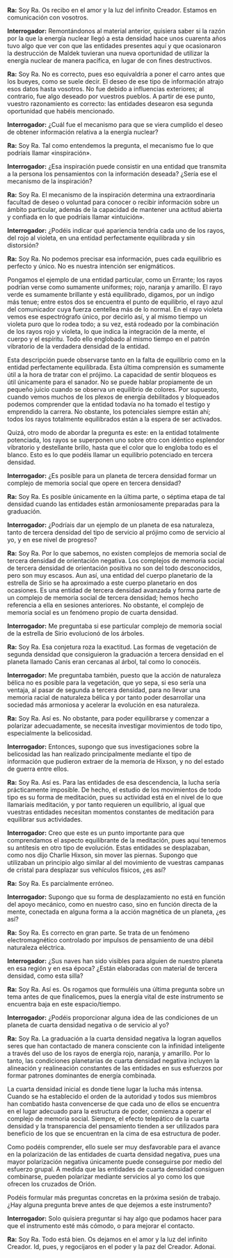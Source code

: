 <p><strong>Ra:</strong> Soy Ra. Os recibo en el amor y la luz del infinito Creador. Estamos en comunicación con vosotros.</p>
<p><strong>Interrogador:</strong> Remontándonos al material anterior, quisiera saber si la razón por la que la energía nuclear llegó a esta densidad hace unos cuarenta años tuvo algo que ver con que las entidades presentes aquí y que ocasionaron la destrucción de Maldek tuvieran una nueva oportunidad de utilizar la energía nuclear de manera pacífica, en lugar de con fines destructivos.</p>
<p><strong>Ra:</strong> Soy Ra. No es correcto, pues eso equivaldría a poner el carro antes que los bueyes, como se suele decir. El deseo de ese tipo de información atrajo esos datos hasta vosotros. No fue debido a influencias exteriores; al contrario, fue algo deseado por vuestros pueblos. A partir de ese punto, vuestro razonamiento es correcto: las entidades desearon esa segunda oportunidad que habéis mencionado.</p>
<p><strong>Interrogador:</strong> ¿Cuál fue el mecanismo para que se viera cumplido el deseo de obtener información relativa a la energía nuclear?</p>
<p><strong>Ra:</strong> Soy Ra. Tal como entendemos la pregunta, el mecanismo fue lo que podríais llamar «inspiración».</p>
<p><strong>Interrogador:</strong> ¿Esa inspiración puede consistir en una entidad que transmita a la persona los pensamientos con la información deseada? ¿Sería ese el mecanismo de la inspiración?</p>
<p><strong>Ra:</strong> Soy Ra. El mecanismo de la inspiración determina una extraordinaria facultad de deseo o voluntad para conocer o recibir información sobre un ámbito particular, además de la capacidad de mantener una actitud abierta y confiada en lo que podríais llamar «intuición».</p>
<p><strong>Interrogador:</strong> ¿Podéis indicar qué apariencia tendría cada uno de los rayos, del rojo al violeta, en una entidad perfectamente equilibrada y sin distorsión?</p>
<p><strong>Ra:</strong> Soy Ra. No podemos precisar esa información, pues cada equilibrio es perfecto y único. No es nuestra intención ser enigmáticos.</p>
<p>Pongamos el ejemplo de una entidad particular, como un Errante; los rayos podrían verse como sumamente uniformes; rojo, naranja y amarillo. El rayo verde es sumamente brillante y está equilibrado, digamos, por un índigo más tenue; entre estos dos se encuentra el punto de equilibrio, el rayo azul del comunicador cuya fuerza centellea más de lo normal. En el rayo violeta vemos ese espectrógrafo único, por decirlo así, y al mismo tiempo un violeta puro que lo rodea todo; a su vez, está rodeado por la combinación de los rayos rojo y violeta, lo que indica la integración de la mente, el cuerpo y el espíritu. Todo ello englobado al mismo tiempo en el patrón vibratorio de la verdadera densidad de la entidad.</p>
<p>Esta descripción puede observarse tanto en la falta de equilibrio como en la entidad perfectamente equilibrada. Esta última comprensión es sumamente útil a la hora de tratar con el prójimo. La capacidad de sentir bloqueos es útil únicamente para el sanador. No se puede hablar propiamente de un pequeño juicio cuando se observa un equilibrio de colores. Por supuesto, cuando vemos muchos de los plexos de energía debilitados y bloqueados podemos comprender que la entidad todavía no ha tomado el testigo y emprendido la carrera. No obstante, los potenciales siempre están ahí; todos los rayos totalmente equilibrados están a la espera de ser activados.</p>
<p>Quizá, otro modo de abordar la pregunta es este: en la entidad totalmente potenciada, los rayos se superponen uno sobre otro con idéntico esplendor vibratorio y destellante brillo, hasta que el color que lo engloba todo es el blanco. Esto es lo que podéis llamar un equilibrio potenciado en tercera densidad.</p>
<p><strong>Interrogador:</strong> ¿Es posible para un planeta de tercera densidad formar un complejo de memoria social que opere en tercera densidad?</p>
<p><strong>Ra:</strong> Soy Ra. Es posible únicamente en la última parte, o séptima etapa de tal densidad cuando las entidades están armoniosamente preparadas para la graduación.</p>
<p><strong>Interrogador:</strong> ¿Podríais dar un ejemplo de un planeta de esa naturaleza, tanto de tercera densidad del tipo de servicio al prójimo como de servicio al yo, y en ese nivel de progreso?</p>
<p><strong>Ra:</strong> Soy Ra. Por lo que sabemos, no existen complejos de memoria social de tercera densidad de orientación negativa. Los complejos de memoria social de tercera densidad de orientación positiva no son del todo desconocidos, pero son muy escasos. Aun así, una entidad del cuerpo planetario de la estrella de Sirio se ha aproximado a este cuerpo planetario en dos ocasiones. Es una entidad de tercera densidad avanzada y forma parte de un complejo de memoria social de tercera densidad; hemos hecho referencia a ella en sesiones anteriores. No obstante, el complejo de memoria social es un fenómeno propio de cuarta densidad.</p>
<p><strong>Interrogador:</strong> Me preguntaba si ese particular complejo de memoria social de la estrella de Sirio evolucionó de los árboles.</p>
<p><strong>Ra:</strong> Soy Ra. Esa conjetura roza la exactitud. Las formas de vegetación de segunda densidad que consiguieron la graduación a tercera densidad en el planeta llamado Canis eran cercanas al árbol, tal como lo conocéis.</p>
<p><strong>Interrogador:</strong> Me preguntaba también, puesto que la acción de naturaleza bélica no es posible para la vegetación, que yo sepa, si eso sería una ventaja, al pasar de segunda a tercera densidad, para no llevar una memoria racial de naturaleza bélica y por tanto poder desarrollar una sociedad más armoniosa y acelerar la evolución en esa naturaleza.</p>
<p><strong>Ra:</strong> Soy Ra. Así es. No obstante, para poder equilibrarse y comenzar a polarizar adecuadamente, se necesita investigar movimientos de todo tipo, especialmente la belicosidad.</p>
<p><strong>Interrogador:</strong> Entonces, supongo que sus investigaciones sobre la belicosidad las han realizado principalmente mediante el tipo de información que pudieron extraer de la memoria de Hixson, y no del estado de guerra entre ellos.</p>
<p><strong>Ra:</strong> Soy Ra. Así es. Para las entidades de esa descendencia, la lucha sería prácticamente imposible. De hecho, el estudio de los movimientos de todo tipo es su forma de meditación, pues su actividad está en el nivel de lo que llamaríais meditación, y por tanto requieren un equilibrio, al igual que vuestras entidades necesitan momentos constantes de meditación para equilibrar sus actividades.</p>
<p><strong>Interrogador:</strong> Creo que este es un punto importante para que comprendamos el aspecto equilibrante de la meditación, pues aquí tenemos su antítesis en otro tipo de evolución. Estas entidades se desplazaban, como nos dijo Charlie Hixson, sin mover las piernas. Supongo que utilizaban un principio algo similar al del movimiento de vuestras campanas de cristal para desplazar sus vehículos físicos, ¿es así?</p>
<p><strong>Ra:</strong> Soy Ra. Es parcialmente erróneo.</p>
<p><strong>Interrogador:</strong> Supongo que su forma de desplazamiento no está en función del apoyo mecánico, como en nuestro caso, sino en función directa de la mente, conectada en alguna forma a la acción magnética de un planeta, ¿es así?</p>
<p><strong>Ra:</strong> Soy Ra. Es correcto en gran parte. Se trata de un fenómeno electromagnético controlado por impulsos de pensamiento de una débil naturaleza eléctrica.</p>
<p><strong>Interrogador:</strong> ¿Sus naves han sido visibles para alguien de nuestro planeta en esa región y en esa época? ¿Están elaboradas con material de tercera densidad, como esta silla?</p>
<p><strong>Ra:</strong> Soy Ra. Así es. Os rogamos que formuléis una última pregunta sobre un tema antes de que finalicemos, pues la energía vital de este instrumento se encuentra baja en este espacio/tiempo.</p>
<p><strong>Interrogador:</strong> ¿Podéis proporcionar alguna idea de las condiciones de un planeta de cuarta densidad negativa o de servicio al yo?</p>
<p><strong>Ra:</strong> Soy Ra. La graduación a la cuarta densidad negativa la logran aquellos seres que han contactado de manera consciente con la infinidad inteligente a través del uso de los rayos de energía rojo, naranja, y amarillo. Por lo tanto, las condiciones planetarias de cuarta densidad negativa incluyen la alineación y realineación constantes de las entidades en sus esfuerzos por formar patrones dominantes de energía combinada.</p>
<p>La cuarta densidad inicial es donde tiene lugar la lucha más intensa. Cuando se ha establecido el orden de la autoridad y todos sus miembros han combatido hasta convencerse de que cada uno de ellos se encuentra en el lugar adecuado para la estructura de poder, comienza a operar el complejo de memoria social. Siempre, el efecto telepático de la cuarta densidad y la transparencia del pensamiento tienden a ser utilizados para beneficio de los que se encuentran en la cima de esa estructura de poder.</p>
<p>Como podéis comprender, ello suele ser muy desfavorable para el avance en la polarización de las entidades de cuarta densidad negativa, pues una mayor polarización negativa únicamente puede conseguirse por medio del esfuerzo grupal. A medida que las entidades de cuarta densidad consiguen combinarse, pueden polarizar mediante servicios al yo como los que ofrecen los cruzados de Orión.</p>
<p>Podéis formular más preguntas concretas en la próxima sesión de trabajo. ¿Hay alguna pregunta breve antes de que dejemos a este instrumento?</p>
<p><strong>Interrogador:</strong> Solo quisiera preguntar si hay algo que podamos hacer para que el instrumento esté más cómodo, o para mejorar el contacto.</p>
<p><strong>Ra:</strong> Soy Ra. Todo está bien. Os dejamos en el amor y la luz del infinito Creador. Id, pues, y regocijaros en el poder y la paz del Creador. Adonai.</p>